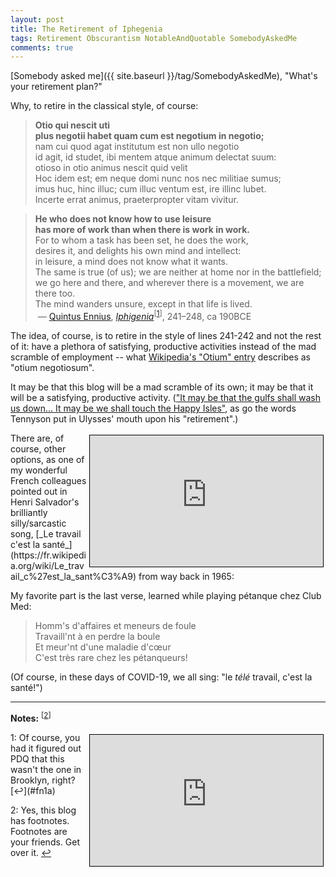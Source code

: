 ```yaml
---
layout: post
title: The Retirement of Iphegenia
tags: Retirement Obscurantism NotableAndQuotable SomebodyAskedMe
comments: true
---
```


[Somebody asked me]({{ site.baseurl }}/tag/SomebodyAskedMe), "What's your retirement plan?"  

Why, to retire in the classical style, of course:  
>__Otio qui nescit uti__  
>__plus negotii habet quam cum est negotium in negotio;__  
>nam cui quod agat institutum est non ullo negotio  
>id agit, id studet, ibi mentem atque animum delectat suum:  
>otioso in otio animus nescit quid velit  
>Hoc idem est; em neque domi nunc nos nec militiae sumus;  
>imus huc, hinc illuc; cum illuc ventum est, ire illinc lubet.  
>Incerte errat animus, praeterpropter vitam vivitur.  
  
>__He who does not know how to use leisure__  
>__has more of work than when there is work in work.__  
>For to whom a task has been set, he does the work,  
>desires it, and delights his own mind and intellect:  
>in leisure, a mind does not know what it wants.  
>The same is true (of us); we are neither at home nor in the battlefield;  
>we go here and there, and wherever there is a movement, we are there too.  
>The mind wanders unsure, except in that life is lived.  
&nbsp;&mdash; [Quintus Ennius](https://en.wikipedia.org/wiki/Ennius "Quintus Ennius"), [_Iphigenia_](https://en.wikipedia.org/wiki/Iphigenia "Iphegenia")<sup id="fn1a">[[1](#fn1)]</sup>, 241–248, ca 190BCE  

The idea, of course, is to retire in the style of lines 241-242 and not the rest of it:
have a plethora of satisfying, productive activities instead of the mad scramble of
employment -- what [Wikipedia's "Otium" entry](https://en.wikipedia.org/wiki/Otium "Otium")
describes as "otium negotiosum".  

It may be that this blog will be a mad scramble of its own; it may be that it will be a satisfying, productive activity.  (["It may be that the gulfs shall wash us down... It may be we shall touch the Happy Isles"](https://www.poetryfoundation.org/poems/45392/ulysses%20Tennyson's%20_Ulysses_), as go the words Tennyson put in Ulysses' mouth upon his "retirement".)  

<iframe width="373" height="210" src="https://www.youtube.com/embed/84vhdgqdubA" allow="accelerometer; encrypted-media; gyroscope; picture-in-picture" allowfullscreen style="float: right; margin: 3px 3px 3px 3px; border: 1px solid #000000;"></iframe>
There are, of course, other options, as one of my wonderful French colleagues pointed out
in Henri Salvador's brilliantly silly/sarcastic song, 
[_Le travail c'est la santé_](https://fr.wikipedia.org/wiki/Le_travail_c%27est_la_sant%C3%A9) 
from way back in 1965:  

My favorite part is the last verse, learned while playing pétanque chez Club Med:  
>Homm's d'affaires et meneurs de foule  
>Travaill'nt à en perdre la boule  
>Et meur'nt d'une maladie d'cœur  
>C'est très rare chez les pétanqueurs!  

(Of course, in these days of COVID-19, we all sing: "le _télé_ travail, c'est la santé!")  

---

__Notes:__ <sup id="fn2a">[[2](#fn2)]</sup>  

<iframe width="373" height="210" src="https://www.youtube.com/embed/Y05EGVYO-FQ" allow="accelerometer; encrypted-media; gyroscope; picture-in-picture" allowfullscreen style="float: right; margin: 3px 3px 3px 3px; border: 1px solid #000000;"></iframe>
<a id="fn1">1</a>: Of course, you had it figured out PDQ that this wasn't the one in Brooklyn, right? [↩](#fn1a)  

<a id="fn2">2</a>: Yes, this blog has footnotes.  Footnotes are your friends.  Get over it. [↩](#fn2a)  
